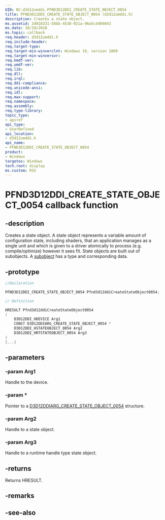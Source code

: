 ```yaml
---
UID: NC:d3d12umddi.PFND3D12DDI_CREATE_STATE_OBJECT_0054
title: PFND3D12DDI_CREATE_STATE_OBJECT_0054 (d3d12umddi.h)
description: Creates a state object.
ms.assetid: 2d818331-58bb-4530-921a-96a5cd404043
ms.date: 10/19/2018
ms.topic: callback
req.header: d3d12umddi.h
req.include-header:
req.target-type:
req.target-min-winverclnt: Windows 10, version 1809
req.target-min-winversvr:
req.kmdf-ver:
req.umdf-ver:
req.lib:
req.dll:
req.irql: 
req.ddi-compliance:
req.unicode-ansi:
req.idl:
req.max-support:
req.namespace:
req.assembly:
req.type-library: 
topic_type: 
- apiref
api_type: 
- UserDefined
api_location: 
- d3d12umddi.h
api_name: 
- PFND3D12DDI_CREATE_STATE_OBJECT_0054
product:
- Windows
targetos: Windows
tech.root: display
ms.custom: RS5
---
```


# PFND3D12DDI_CREATE_STATE_OBJECT_0054 callback function

## -description

Creates a state object. A state object represents a variable amount of configuration state, including shaders, that an application manages as a single unit and which is given to a driver atomically to process (e.g. compile/optimize) however it sees fit. State objects are built out of subobjects. A [subobject](ns-d3d12umddi-d3d12ddi_state_subobject_0054.md) has a type and corresponding data.

## -prototype

```cpp
//Declaration

PFND3D12DDI_CREATE_STATE_OBJECT_0054 Pfnd3d12ddiCreateStateObject0054; 

// Definition

HRESULT Pfnd3d12ddiCreateStateObject0054 
(
	D3D12DDI_HDEVICE Arg1
	CONST D3D12DDIARG_CREATE_STATE_OBJECT_0054 *
	D3D12DDI_HSTATEOBJECT_0054 Arg2
	D3D12DDI_HRTSTATEOBJECT_0054 Arg3
)
{...}

```

## -parameters

### -param Arg1

Handle to the device.

### -param *

Pointer to a [D3D12DDIARG_CREATE_STATE_OBJECT_0054](ns-d3d12umddi-d3d12ddiarg_create_state_object_0054.md) structure.

### -param Arg2

Handle to a state object.

### -param Arg3

Handle to a runtime handle type state object.

## -returns

Returns HRESULT.

## -remarks



## -see-also
